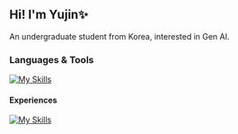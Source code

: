 ## Hi! I'm Yujin✨
An undergraduate student from Korea, interested in Gen AI.

### Languages & Tools
[![My Skills](https://skillicons.dev/icons?i=py,pytorch,java,cpp,git,vscode,anaconda)](https://skillicons.dev)

#### Experiences
[![My Skills](https://skillicons.dev/icons?i=c,html,css,js,react,latex,azure,elasticsearch,arduino,unity,vim,notion,github,gitlab)](https://skillicons.dev)
